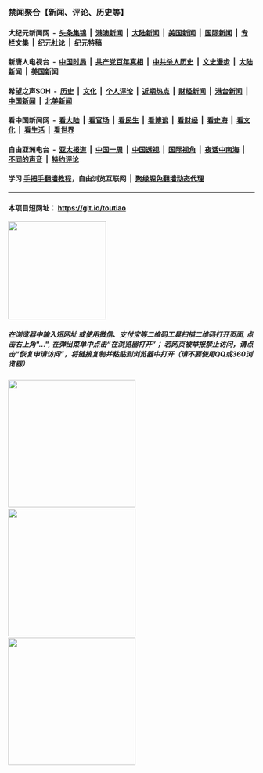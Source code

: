 ### 禁闻聚合【新闻、评论、历史等】

#### 大纪元新闻网 &nbsp;-&nbsp; [头条集锦](indexes/E头条集锦.md?t=10180802) &nbsp;|&nbsp; [港澳新闻](indexes/E港澳新闻.md?t=10180802)  &nbsp;|&nbsp; [大陆新闻](indexes/E大陆新闻.md?t=10180802) &nbsp;|&nbsp; [美国新闻](indexes/E美国新闻.md?t=10180802) &nbsp;|&nbsp; [国际新闻](indexes/E国际新闻.md?t=10180802) &nbsp;|&nbsp; [专栏文集](indexes/E专栏文集.md?t=10180802) &nbsp;|&nbsp; [纪元社论](indexes/E纪元社论.md?t=10180802) &nbsp;|&nbsp; [纪元特稿](indexes/E纪元特稿.md?t=10180802) 

#### 新唐人电视台 &nbsp;-&nbsp; [中国时局](indexes/N中国时局.md?t=10180802) &nbsp;|&nbsp; [共产党百年真相](indexes/N共产党百年真相.md?t=10180802) &nbsp;|&nbsp; [中共杀人历史](indexes/N中共杀人历史.md?t=10180802) &nbsp;|&nbsp; [文史漫步](indexes/N文史漫步.md?t=10180802) &nbsp;|&nbsp; [大陆新闻](indexes/N大陆新闻.md?t=10180802) &nbsp;|&nbsp; [美国新闻](indexes/N美国新闻.md?t=10180802)

#### 希望之声SOH &nbsp;-&nbsp; [历史](indexes/H历史.md?t=10180802) &nbsp;|&nbsp; [文化](indexes/H文化.md?t=10180802) &nbsp;|&nbsp; [个人评论](indexes/H个人评论.md?t=10180802)  &nbsp;|&nbsp; [近期热点](indexes/H近期热点.md?t=10180802) &nbsp;|&nbsp; [财经新闻](indexes/H财经新闻.md?t=10180802) &nbsp;|&nbsp; [港台新闻](indexes/H港台新闻.md?t=10180802) &nbsp;|&nbsp; [中国新闻](indexes/H中国新闻.md?t=10180802) &nbsp;|&nbsp; [北美新闻](indexes/H北美新闻.md?t=10180802)

#### 看中国新闻网 &nbsp;-&nbsp; [看大陆](indexes/S看大陆.md?t=10180802) &nbsp;|&nbsp; [看官场](indexes/S看官场.md?t=10180802) &nbsp;|&nbsp; [看民生](indexes/S看民生.md?t=10180802)  &nbsp;|&nbsp; [看博谈](indexes/S看博谈.md?t=10180802) &nbsp;|&nbsp; [看财经](indexes/S看财经.md?t=10180802) &nbsp;|&nbsp; [看史海](indexes/S看史海.md?t=10180802) &nbsp;|&nbsp; [看文化](indexes/S看文化.md?t=10180802) &nbsp;|&nbsp; [看生活](indexes/S看生活.md?t=10180802) &nbsp;|&nbsp; [看世界](indexes/S看世界.md?t=10180802)

#### 自由亚洲电台 &nbsp;-&nbsp; [亚太报道](indexes/R亚太报道.md?t=10180802) &nbsp;|&nbsp; [中国一周](indexes/R中国一周.md?t=10180802) &nbsp;|&nbsp; [中国透视](indexes/R中国透视.md?t=10180802)  &nbsp;|&nbsp; [国际视角](indexes/R国际视角.md?t=10180802) &nbsp;|&nbsp; [夜话中南海](indexes/R夜话中南海.md?t=10180802) &nbsp;|&nbsp; [不同的声音](indexes/R不同的声音.md?t=10180802) &nbsp;|&nbsp; [特约评论](indexes/R特约评论.md?t=10180802)

#### 学习 [手把手翻墙教程](https://github.com/gfw-breaker/guides/wiki)，自由浏览互联网 &nbsp;|&nbsp; [聚缘阁免翻墙动态代理](https://git.io/jyg36)

----

#### 本项目短网址： https://git.io/toutiao
<img src="https://raw.githubusercontent.com/gfw-breaker/banned-news/master/scripts/img/qr.png" width="200px"/>  

##### 在浏览器中输入短网址 或使用微信、支付宝等二维码工具扫描二维码打开页面, 点击右上角"...", 在弹出菜单中点击“在浏览器打开”； 若网页被举报禁止访问，请点击“恢复申请访问”，将链接复制并粘贴到浏览器中打开（请不要使用QQ或360浏览器）

<img src="https://raw.githubusercontent.com/gfw-breaker/banned-news/master/scripts/img/1.png" width="260px"/> &nbsp; <img src="https://raw.githubusercontent.com/gfw-breaker/banned-news/master/scripts/img/2.png" width="260px"/> &nbsp; <img src="https://raw.githubusercontent.com/gfw-breaker/banned-news/master/scripts/img/3.png" width="260px"/>
